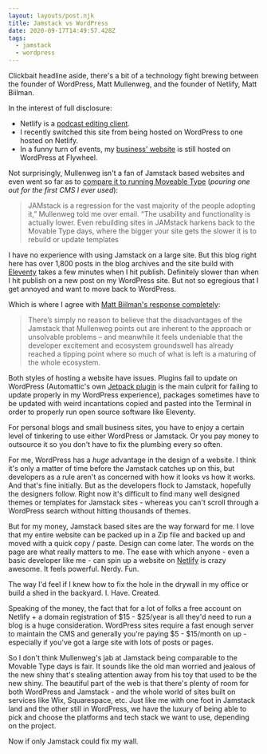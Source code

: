 ```yaml
---
layout: layouts/post.njk
title: Jamstack vs WordPress
date: 2020-09-17T14:49:57.428Z
tags:
  - jamstack
  - wordpress
---
```

Clickbait headline aside, there's a bit of a technology fight brewing between the founder of WordPress, Matt Mullenweg, and the founder of Netlify, Matt Biilman.

In the interest of full disclosure:

* Netlify is a [podcast editing client](https://www.lemonproductions.ca/portfolio/remotely-interesting-from-netlify/).
* I recently switched this site from being hosted on WordPress to one hosted on Netlify.
* In a funny turn of events, my [business' website](https://www.lemonproductions.ca/) is still hosted on WordPress at Flywheel.

Not surprisingly, Mullenweg isn't a fan of Jamstack based websites and even went so far as to [compare it to running Moveable Type](https://thenewstack.io/wordpress-co-founder-matt-mullenweg-is-not-a-fan-of-jamstack/) (*pouring one out for the first CMS I ever used*):

> JAMstack is a regression for the vast majority of the people adopting it,” Mullenweg told me over email. “The usability and functionality is actually lower. Even rebuilding sites in JAMstack harkens back to the Movable Type days, where the bigger your site gets the slower it is to rebuild or update templates

I have no experience with using Jamstack on a large site. But this blog right here has over 1,800 posts in the blog archives and the site build with [Eleventy](https://www.11ty.dev/) takes a few minutes when I hit publish. Definitely slower than when I hit publish on a new post on my WordPress site. But not so egregious that I get annoyed and want to move back to WordPress.

Which is where I agree with [Matt Biilman's response completely](https://www.netlify.com/blog/2020/09/15/on-mullenweg-and-the-jamstack-regression-or-future/):

> There’s simply no reason to believe that the disadvantages of the Jamstack that Mullenweg points out are inherent to the approach or unsolvable problems – and meanwhile it feels undeniable that the developer excitement and ecosystem groundswell has already reached a tipping point where so much of what is left is a maturing of the whole ecosystem.

Both styles of hosting a website have issues. Plugins fail to update on WordPress (Automattic's own [Jetpack plugin](https://jetpack.com/) is the main culprit for failing to update properly in my WordPress experience), packages sometimes have to be updated with weird incantations copied and pasted into the Terminal in order to properly run open source software like Eleventy.

For personal blogs and small business sites, you have to enjoy a certain level of tinkering to use either WordPress or Jamstack. Or you pay money to outsource it so you don't have to fix the plumbing every so often.

For me, WordPress has a *huge* advantage in the design of a website. I think it's only a matter of time before the Jamstack catches up on this, but developers as a rule aren't as concerned with how it looks vs how it works. And that's fine initially. But as the developers flock to Jamstack, hopefully the designers follow. Right now it's difficult to find many well designed themes or templates for Jamstack sites - whereas you can't scroll through a WordPress search without hitting thousands of themes. 

But for my money, Jamstack based sites are the way forward for me. I love that my entire website can be packed up in a Zip file and backed up and moved with a quick copy / paste. Design can come later. The words on the page are what really matters to me. The ease with which anyone - even a basic developer like me - can spin up a website on [Netlify](https://www.netlify.com/) is crazy awesome. It feels powerful. Nerdy. Fun. 

The way I'd feel if I knew how to fix the hole in the drywall in my office or build a shed in the backyard. I. Have. Created.

Speaking of the money, the fact that for a lot of folks a free account on Netlify + a domain registration of $15 - $25/year is all they'd need to run a blog is a huge consideration. WordPress sites require a fast enough server to maintain the CMS and generally you're paying $5 - $15/month on up - especially if you've got a large site with lots of posts or pages.

So I don't think Mullenweg's jab at Jamstack being comparable to the Movable Type days is fair. It sounds like the old man worried and jealous of the new shiny that's stealing attention away from his toy that used to be the new shiny. The beautiful part of the web is that there's plenty of room for both WordPress and Jamstack - and the whole world of sites built on services like Wix, Squarespace, etc. Just like me with one foot in Jamstack land and the other still in WordPress, we have the luxury of being able to pick and choose the platforms and tech stack we want to use, depending on the project.

Now if only Jamstack could fix my wall.